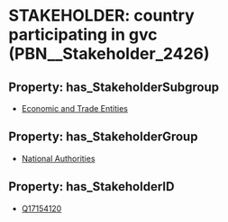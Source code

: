 # STAKEHOLDER: __country participating in gvc__ (PBN__Stakeholder_2426)

## Property: has_StakeholderSubgroup

* [Economic and Trade Entities](PBN__StakeholderSubgroup_122)

## Property: has_StakeholderGroup

* [National Authorities](PBN__StakeholderGroup_7)

## Property: has_StakeholderID

* [Q17154120](Q17154120)

